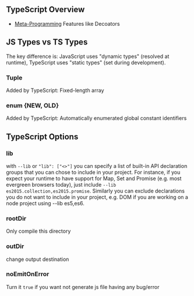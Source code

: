 ## TypeScript Overview

- [Meta-Programming](https://stackoverflow.com/a/2566561/9138425) Features like Decoators

## JS Types vs TS Types

The key difference is: JavaScript uses "dynamic types" (resolved at runtime), TypeScript uses "static types" (set during development).

### Tuple

Added by TypeScript: Fixed-length array

### enum {NEW, OLD}

Added by TypeScript: Automatically enumerated global constant identifiers

## TypeScript Options

### lib

with `--lib` or `"lib": ["<>"]` you can specify a list of built-in API declaration groups that you can chose to include in your project. For instance, if you expect your runtime to have support for Map, Set and Promise (e.g. most evergreen browsers today), just include `--lib es2015.collection,es2015.promise`. Similarly you can exclude declarations you do not want to include in your project, e.g. DOM if you are working on a node project using --lib es5,es6.

### rootDir

Only compile this directory

### outDir

change output destination

### noEmitOnError 

Turn it `true` if you want not generate js file having any bug/error